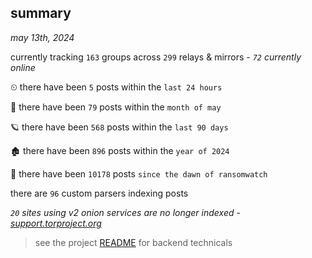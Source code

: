 
## summary
_may 13th, 2024_

currently tracking `163` groups across `299` relays & mirrors - _`72` currently online_

⏲ there have been `5` posts within the `last 24 hours`

🦈 there have been `79` posts within the `month of may`

🪐 there have been `568` posts within the `last 90 days`

🏚 there have been `896` posts within the `year of 2024`

🦕 there have been `10178` posts `since the dawn of ransomwatch`

there are `96` custom parsers indexing posts

_`20` sites using v2 onion services are no longer indexed - [support.torproject.org](https://support.torproject.org/onionservices/v2-deprecation/)_

> see the project [README](https://github.com/joshhighet/ransomwatch#ransomwatch--) for backend technicals
